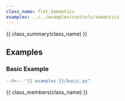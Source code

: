 ```yaml
---
class_name: flet.Semantics
examples: ../../examples/controls/semantics
---
```


{{ class_summary(class_name) }}

## Examples

### Basic Example

```python
--8<-- "{{ examples }}/basic.py"
```

{{ class_members(class_name) }}
